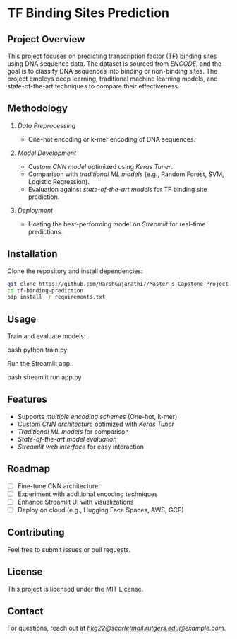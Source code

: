 # TF Binding Sites Prediction

## Project Overview
This project focuses on predicting transcription factor (TF) binding sites using DNA sequence data. The dataset is sourced from *ENCODE*, and the goal is to classify DNA sequences into binding or non-binding sites. The project employs deep learning, traditional machine learning models, and state-of-the-art techniques to compare their effectiveness.

## Methodology
1. *Data Preprocessing*
   - One-hot encoding or k-mer encoding of DNA sequences.
   
2. *Model Development*
   - Custom *CNN model* optimized using *Keras Tuner*.
   - Comparison with *traditional ML models* (e.g., Random Forest, SVM, Logistic Regression).
   - Evaluation against *state-of-the-art models* for TF binding site prediction.
   
3. *Deployment*
   - Hosting the best-performing model on *Streamlit* for real-time predictions.

## Installation
Clone the repository and install dependencies:

```bash
git clone https://github.com/HarshGujarathi7/Master-s-Capstone-Project.git
cd tf-binding-prediction
pip install -r requirements.txt
```

## Usage
Train and evaluate models:

bash
python train.py


Run the Streamlit app:

bash
streamlit run app.py


## Features
- Supports *multiple encoding schemes* (One-hot, k-mer)
- Custom *CNN architecture* optimized with *Keras Tuner*
- *Traditional ML models* for comparison
- *State-of-the-art model evaluation*
- *Streamlit web interface* for easy interaction

## Roadmap
- [ ] Fine-tune CNN architecture
- [ ] Experiment with additional encoding techniques
- [ ] Enhance Streamlit UI with visualizations
- [ ] Deploy on cloud (e.g., Hugging Face Spaces, AWS, GCP)

## Contributing
Feel free to submit issues or pull requests.

## License
This project is licensed under the MIT License.

## Contact
For questions, reach out at *hkg22@scarletmail.rutgers.edu@example.com*.
